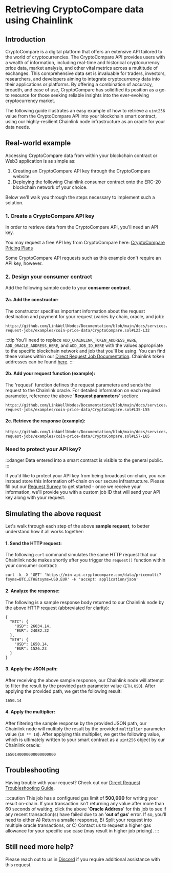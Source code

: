 # Retrieving CryptoCompare data using Chainlink

## Introduction

CryptoCompare is a digital platform that offers an extensive API tailored to the world of cryptocurrencies. The CryptoCompare API provides users with a wealth of information, including real-time and historical cryptocurrency price data, market analysis, and other vital metrics across a multitude of exchanges. This comprehensive data set is invaluable for traders, investors, researchers, and developers aiming to integrate cryptocurrency data into their applications or platforms. By offering a combination of accuracy, breadth, and ease of use, CryptoCompare has solidified its position as a go-to resource for those seeking reliable insights into the ever-evolving cryptocurrency market.

The following guide illustrates an easy example of how to retrieve a `uint256` value from the CryptoCompare API into your blockchain smart contract, using our highly-resilient Chainlink node infrastructure as an oracle for your data needs.

## Real-world example

Accessing CryptoCompare data from within your blockchain contract or Web3 application is as simple as:

1. Creating an CryptoCompare API key through the CryptoCompare website.
1. Deploying the following Chainlink consumer contract onto the ERC-20 blockchain network of your choice. 

Below we'll walk you through the steps necessary to implement such a solution.

### 1. Create a CryptoCompare API key

In order to retrieve data from the CryptoCompare API, you'll need an API key. 

You may request a free API key from CryptoCompare here: [CryptoCompare Pricing Plans](https://min-api.cryptocompare.com/)

Some CryptoCompare API requests such as this example don't require an API key, however.

### 2. Design your consumer contract

Add the following sample code to your **consumer contract**.

#### 2a. Add the constructor:

The constructor specifies important information about the request destination and payment for your request (varies by chain, oracle, and job): 


```sol reference
https://github.com/LinkWellNodes/Documentation/blob/main/docs/services/direct-request-jobs/examples/coin-price-data/CryptoCompare.sol#L23-L32
```

:::tip 
You'll need to replace `ADD_CHAINLINK_TOKEN_ADDRESS_HERE`, `ADD_ORACLE_ADDRESS_HERE`, and `ADD_JOB_ID_HERE` with the values appropriate to the specific blockchain network and job that you'll be using. You can find these values within our [Direct Request Job Documentation](/services/direct-request-jobs/Jobs-and-Pricing). Chainlink token addresses can be found [here](https://docs.chain.link/resources/link-token-contracts).
:::

#### 2b. Add your request function (example):
The 'request' function defines the request parameters and sends the request to the Chainlink oracle. For detailed information on each required parameter, reference the above '**Request parameters**' section:

```sol reference
https://github.com/LinkWellNodes/Documentation/blob/main/docs/services/direct-request-jobs/examples/coin-price-data/CryptoCompare.sol#L35-L55
```

#### 2c. Retrieve the response (example):

```sol reference
https://github.com/LinkWellNodes/Documentation/blob/main/docs/services/direct-request-jobs/examples/coin-price-data/CryptoCompare.sol#L57-L65
```

### Need to protect your API key?

:::danger
Data entered into a smart contract is visible to the general public.
:::

If you'd like to protect your API key from being broadcast on-chain, you can instead store this information off-chain on our secure infrastructure. Please fill out our [Request Survey](https://linkwellnodes.io/Getting-Started.html) to get started - once we receive your information, we'll provide you with a custom job ID that will send your API key along with your request.

## Simulating the above request

Let's walk through each step of the above **sample request**, to better understand how it all works together:

#### 1. **Send the HTTP request**:

The following `curl` command simulates the same HTTP request that our Chainlink node makes shortly after you trigger the `request()` function within your consumer contract:

```
curl -k -X 'GET' 'https://min-api.cryptocompare.com/data/pricemulti?fsyms=BTC,ETH&tsyms=USD,EUR' -H 'accept: application/json'
```

#### 2. **Analyze the response**:

The following is a sample response body returned to our Chainlink node by the above HTTP request (abbreviated for clarity):

```
{
  "BTC": {
    "USD": 26034.14,
    "EUR": 24082.32
  },
  "ETH": {
    "USD": 1650.14,
    "EUR": 1526.23
  }
}
```

#### 3. **Apply the JSON path**:

After receiving the above sample response, our Chainlink node will attempt to filter the result by the provided `path` parameter value (`ETH,USD`). After applying the provided path, we get the following result:

```
1650.14
```

#### 4. **Apply the multiplier**:

After filtering the sample response by the provided JSON path, our Chainlink node will multiply the result by the provided `multiplier` parameter value (`10 ** 18`). After applying this multiplier, we get the following value, which is ultimately written to your smart contract as a `uint256` object by our Chainlink oracle:

```
1650140000000000000000
```

## Troubleshooting

Having trouble with your request? Check out our [Direct Request Troubleshooting Guide](/knowledgebase/Chainlink-Users-FAQ#direct-request-job-troubleshooting).

:::caution
This job has a configured gas limit of **500,000** for writing your result on-chain. If your transaction isn't returning any value after more than 60 seconds of waiting, click the above '**Oracle Address**' for this job to see if any recent transaction(s) have failed due to an '**out of gas**' error. If so, you'll need to either A) Return a smaller response, B) Split your request into multiple oracle transactions, or C) Contact us to request a higher gas allowance for your specific use case (may result in higher job pricing). 
:::

## Still need more help?

Please reach out to us in [Discord](https://discord.gg/AJ66pRz4) if you require additional assistance with this request.
